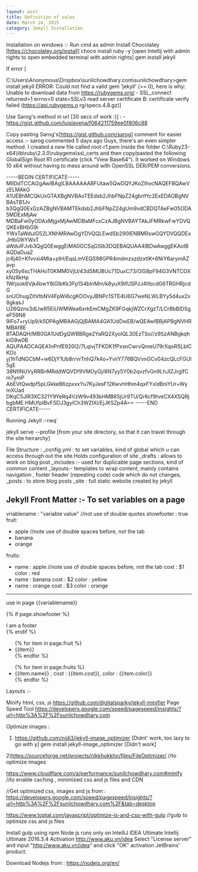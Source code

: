 ```yaml
---
layout: post
title: Definition of sales
date: March 24, 2015
category: Jekyll Installation
---
```



Installation on windows :-
Run cmd as admin
Install Chocolatey [https://chocolatey.org/install]
choco install ruby -y
[open Intellij with admin rights to open embedded terminal with admin rights]
gem install jekyll

If error [

C:\Users\Anonymous\Dropbox\sunilchowdhary.com\sunilchowdhary>gem install jekyll
ERROR:  Could not find a valid gem 'jekyll' (>= 0), here is why:
          Unable to download data from https://rubygems.org/ - SSL_connect returned=1 errno=0 state=SSLv3 read server certificate B: certificate verify failed (https://api.rubygems.o
rg/specs.4.8.gz)]

Use Sarog's method in url [30 secs of work :)] :
-https://gist.github.com/luislavena/f064211759ee0f806c88

Copy pasting Sarog's[https://gist.github.com/sarog] comment for easier access :-
sarog commented 5 days ago
Guys, there's an even simpler method.
I created a new file called root-r1.pem inside the folder
C:\Ruby23-x64\lib\ruby\2.3.0\rubygems\ssl_certs and then copy/pasted the following GlobalSign Root R1 certificate (click "View Base64"). It worked on Windows 10 x64 without having to mess around with OpenSSL DER/PEM conversions.

-----BEGIN CERTIFICATE-----
MIIDdTCCAl2gAwIBAgILBAAAAAABFUtaw5QwDQYJKoZIhvcNAQEFBQAwVzELMAkG
A1UEBhMCQkUxGTAXBgNVBAoTEEdsb2JhbFNpZ24gbnYtc2ExEDAOBgNVBAsTB1Jv
b3QgQ0ExGzAZBgNVBAMTEkdsb2JhbFNpZ24gUm9vdCBDQTAeFw05ODA5MDExMjAw
MDBaFw0yODAxMjgxMjAwMDBaMFcxCzAJBgNVBAYTAkJFMRkwFwYDVQQKExBHbG9i
YWxTaWduIG52LXNhMRAwDgYDVQQLEwdSb290IENBMRswGQYDVQQDExJHbG9iYWxT
aWduIFJvb3QgQ0EwggEiMA0GCSqGSIb3DQEBAQUAA4IBDwAwggEKAoIBAQDaDuaZ
jc6j40+Kfvvxi4Mla+pIH/EqsLmVEQS98GPR4mdmzxzdzxtIK+6NiY6arymAZavp
xy0Sy6scTHAHoT0KMM0VjU/43dSMUBUc71DuxC73/OlS8pF94G3VNTCOXkNz8kHp
1Wrjsok6Vjk4bwY8iGlbKk3Fp1S4bInMm/k8yuX9ifUSPJJ4ltbcdG6TRGHRjcdG
snUOhugZitVtbNV4FpWi6cgKOOvyJBNPc1STE4U6G7weNLWLBYy5d4ux2x8gkasJ
U26Qzns3dLlwR5EiUWMWea6xrkEmCMgZK9FGqkjWZCrXgzT/LCrBbBlDSgeF59N8
9iFo7+ryUp9/k5DPAgMBAAGjQjBAMA4GA1UdDwEB/wQEAwIBBjAPBgNVHRMBAf8E
BTADAQH/MB0GA1UdDgQWBBRge2YaRQ2XyolQL30EzTSo//z9SzANBgkqhkiG9w0B
AQUFAAOCAQEA1nPnfE920I2/7LqivjTFKDK1fPxsnCwrvQmeU79rXqoRSLblCKOz
yj1hTdNGCbM+w6DjY1Ub8rrvrTnhQ7k4o+YviiY776BQVvnGCv04zcQLcFGUl5gE
38NflNUVyRRBnMRddWQVDf9VMOyGj/8N7yy5Y0b2qvzfvGn9LhJIZJrglfCm7ymP
AbEVtQwdpf5pLGkkeB6zpxxxYu7KyJesF12KwvhHhm4qxFYxldBniYUr+WymXUad
DKqC5JlR3XC321Y9YeRq4VzW9v493kHMB65jUr9TU/Qr6cf9tveCX4XSQRjbgbME
HMUfpIBvFSDJ3gyICh3WZlXi/EjJKSZp4A==
-----END CERTIFICATE-----


Running Jekyll :-rwq`

jekyll serve --profile [from your site directory, so that it can travel through the site heirarchy]

File Structure :
_config.yml : to set variables, kind of global which u can access through out the site.Holds configuration of site
_drafts : allows to work on blog post
_includes :- used for duplicable page sections, kind of common content
_layouts:- templates to wrap content, mainly contains navigation , footer header (repeating code) code which do not changes,
_posts : to store blog posts
_site :  full static website created by jekyll


Jekyll Front Matter :-
To set variables on a page
---
<all font matter goes here>

vriablename : "variable value"  //not use of double quotes
showfooter : true
fruit:
  - apple //note use of double spaces before, not the tab
  - banana
  - orange


fruits:
  - name : apple //note use of double spaces before, not the tab
    cost : $1
    color : red
  - name : banana
    cost : $2
    color : yellow
  - name : orange
    cost : $3
    color : orange


---

use in page
{{variablename}}

{% if page.showfooter %}
<footer>I am a footer  </footer>
{% endif %}

<ul>
{% for item in page.fruit %}
<li>{{item}}</li>
{% endfor %}
</ul>


<ul>
{% for item in page.fruits %}
<li>{{item.name}} , cost : {{item.cost}}, color : {{item.color}}</li>
{% endfor %}
</ul>

Layouts :-

Minify html, css, js
https://github.com/digitalsparky/jekyll-minifier
Page Speed Tool
https://developers.google.com/speed/pagespeed/insights/?url=http%3A%2F%2Fsunilchowdhary.com

Optimize images :
1) https://github.com/nidi3/jekyll-image_optimizer [Didnt' work, too lazy to go with y]
gem install jekyll-image_optimizer [Didn't work]

2)https://sourceforge.net/projects/nikkhokkho/files/FileOptimizer/ //to optimize images

https://www.cloudflare.com/a/performance/sunilchowdhary.com#minify
//to enable caching , minimized css and js files  and CDN

//Get optimized css, images and js from :
https://developers.google.com/speed/pagespeed/insights/?url=http%3A%2F%2Fsunilchowdhary.com%2F&tab=desktop

https://www.toptal.com/javascript/optimize-js-and-css-with-gulp
//gulp to optimize css and js files

Install gulp using npm
Node js runs only on IntelliJ IDEA Ultimate 
Intellij Ultimate 2016.3.4  Activation
http://www.aku.vn/idea
Select "License server" and input "http://www.aku.vn/idea" and click "OK" activation JetBrains' product.

Download Nodejs from : https://nodejs.org/en/







